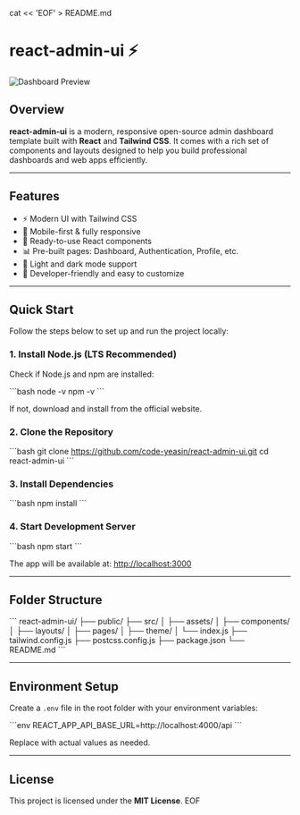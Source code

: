 cat << 'EOF' > README.md
# react-admin-ui ⚡️

![Dashboard Preview]()

## Overview

**react-admin-ui** is a modern, responsive open-source admin dashboard template built with **React** and **Tailwind CSS**. It comes with a rich set of components and layouts designed to help you build professional dashboards and web apps efficiently.

---

## Features

- ⚡ Modern UI with Tailwind CSS  
- 📱 Mobile-first & fully responsive  
- 🧩 Ready-to-use React components  
- 📊 Pre-built pages: Dashboard, Authentication, Profile, etc.  
- 🌙 Light and dark mode support  
- 🔧 Developer-friendly and easy to customize  

---

## Quick Start

Follow the steps below to set up and run the project locally:

### 1. Install Node.js (LTS Recommended)

Check if Node.js and npm are installed:

\`\`\`bash
node -v
npm -v
\`\`\`

If not, download and install from the official website.

### 2. Clone the Repository

\`\`\`bash
git clone https://github.com/code-yeasin/react-admin-ui.git
cd react-admin-ui
\`\`\`

### 3. Install Dependencies

\`\`\`bash
npm install
\`\`\`

### 4. Start Development Server

\`\`\`bash
npm start
\`\`\`

The app will be available at: [http://localhost:3000](http://localhost:3000)

---

## Folder Structure

\`\`\`
react-admin-ui/
├── public/
├── src/
│   ├── assets/
│   ├── components/
│   ├── layouts/
│   ├── pages/
│   ├── theme/
│   └── index.js
├── tailwind.config.js
├── postcss.config.js
├── package.json
└── README.md
\`\`\`

---

## Environment Setup

Create a `.env` file in the root folder with your environment variables:

\`\`\`env
REACT_APP_API_BASE_URL=http://localhost:4000/api
\`\`\`

Replace with actual values as needed.

---

## License

This project is licensed under the **MIT License**.
EOF
